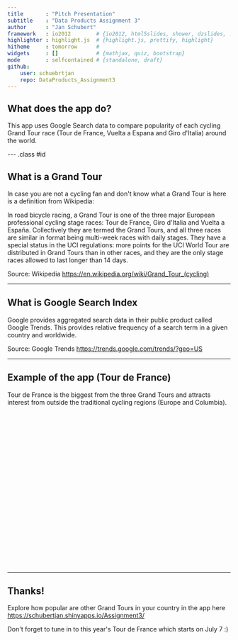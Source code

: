 ```yaml
---
title       : "Pitch Presentation"
subtitle    : "Data Products Assignment 3"
author      : "Jan Schubert"
framework   : io2012        # {io2012, html5slides, shower, dzslides, ...}
highlighter : highlight.js  # {highlight.js, prettify, highlight}
hitheme     : tomorrow      # 
widgets     : []            # {mathjax, quiz, bootstrap}
mode        : selfcontained # {standalone, draft}
github:
    user: schuebrtjan
    repo: DataProducts_Assignment3
---
```


## What does the app do?

This app uses Google Search data to compare popularity of each cycling Grand Tour race (Tour de France, Vuelta a Espana and Giro d'Italia) around the world. 

--- .class #id

## What is a Grand Tour

In case you are not a cycling fan and don't know what a Grand Tour is here is a definition from Wikipedia: 

In road bicycle racing, a Grand Tour is one of the three major European professional cycling stage races: Tour de France, Giro d'Italia and Vuelta a España. Collectively they are termed the Grand Tours, and all three races are similar in format being multi-week races with daily stages. They have a special status in the UCI regulations: more points for the UCI World Tour are distributed in Grand Tours than in other races, and they are the only stage races allowed to last longer than 14 days.


Source: Wikipedia https://en.wikipedia.org/wiki/Grand_Tour_(cycling) 

---

## What is Google Search Index

Google provides aggregated search data in their public product called Google Trends. This provides relative frequency of a search term in a given country and worldwide.


Source: Google Trends https://trends.google.com/trends/?geo=US 

---

## Example of the app (Tour de France)

Tour de France is the biggest from the three Grand Tours and attracts interest from outside the traditional cycling regions (Europe and Columbia).

<!-- GeoChart generated in R 3.4.3 by googleVis 0.6.2 package -->
<!-- Sun Jun 24 17:00:52 2018 -->


<!-- jsHeader -->
<script type="text/javascript">
 
// jsData 
function gvisDataGeoChartID2bf81e6636e7 () {
var data = new google.visualization.DataTable();
var datajson =
[
 [
"Eritrea",
1
],
[
"France",
14
],
[
"Luxembourg",
13
],
[
"Andorra",
1
],
[
"Slovakia",
11
],
[
"Netherlands",
10
],
[
"Colombia",
10
],
[
"St Pierre & Miquelon",
1
],
[
"Belgium",
9
],
[
"Martinique",
1
],
[
"Monaco",
1
],
[
"St BarthÃ©lemy",
1
],
[
"Denmark",
8
],
[
"Guadeloupe",
1
],
[
"Isle of Man",
1
],
[
"Norway",
6
],
[
"Greenland",
1
],
[
"Guernsey",
1
],
[
"Caribbean Netherlands",
1
],
[
"Jersey",
1
],
[
"Switzerland",
5
],
[
"Portugal",
5
],
[
"Spain",
5
],
[
"Czechia",
4
],
[
"French Polynesia",
1
],
[
"French Guiana",
1
],
[
"St Martin",
1
],
[
"Bermuda",
1
],
[
"Faroe Islands",
1
],
[
"United Kingdom",
19
],
[
"RÃ©union",
1
],
[
"Gibraltar",
1
],
[
"Anguilla",
1
],
[
"Seychelles",
1
],
[
"Aruba",
1
],
[
"Mauritius",
1
],
[
"New Caledonia",
1
],
[
"San Marino",
1
],
[
"Burkina Faso",
1
],
[
"CuraÃ§ao",
1
],
[
"Slovenia",
18
],
[
"Italy",
18
],
[
"Ireland",
18
],
[
"Liechtenstein",
1
],
[
"Sint Maarten",
1
],
[
"Australia",
18
],
[
"Costa Rica",
18
],
[
"Togo",
1
],
[
"Mayotte",
1
],
[
"Cayman Islands",
1
],
[
"Germany",
17
],
[
"Cameroon",
1
],
[
"Svalbard & Jan Mayen",
1
],
[
"Belize",
1
],
[
"Djibouti",
1
],
[
"Central African Republic",
1
],
[
"Madagascar",
1
],
[
"Rwanda",
1
],
[
"Estonia",
1
],
[
"South Africa",
16
],
[
"St Helena",
1
],
[
"New Zealand",
16
],
[
"Panama",
1
],
[
"Niger",
1
],
[
"South Sudan",
1
],
[
"Turks & Caicos Islands",
1
],
[
"Austria",
15
],
[
"Iceland",
1
],
[
"Malta",
1
],
[
"Sweden",
15
],
[
"Hungary",
15
],
[
"Canada",
15
],
[
"Morocco",
15
],
[
"Ãland Islands",
1
],
[
"Congo - Brazzaville",
1
],
[
"Uruguay",
1
],
[
"Barbados",
1
],
[
"Poland",
12
],
[
"Croatia",
12
],
[
"Algeria",
12
],
[
"Gabon",
1
],
[
"Vanuatu",
1
],
[
"Tunisia",
1
],
[
"Mali",
1
],
[
"Senegal",
1
],
[
"Antigua & Barbuda",
1
],
[
"Cuba",
1
],
[
"Venezuela",
12
],
[
"CÃ´te dâIvoire",
1
],
[
"Suriname",
1
],
[
"Guyana",
1
],
[
"Finland",
12
],
[
"Romania",
12
],
[
"St Vincent & Grenadines",
1
],
[
"United States",
7
],
[
"British Virgin Islands",
1
],
[
"St Lucia",
1
],
[
"Ethiopia",
1
],
[
"Burundi",
1
],
[
"Israel",
7
],
[
"Namibia",
1
],
[
"Chad",
1
],
[
"Benin",
1
],
[
"Congo - Kinshasa",
1
],
[
"Guatemala",
1
],
[
"Cape Verde",
1
],
[
"Serbia",
7
],
[
"Albania",
1
],
[
"US Virgin Islands",
1
],
[
"Angola",
1
],
[
"Macedonia (FYROM)",
1
],
[
"Botswana",
1
],
[
"Cyprus",
1
],
[
"Chile",
7
],
[
"Guinea",
1
],
[
"Ecuador",
7
],
[
"Mauritania",
1
],
[
"Bulgaria",
7
],
[
"Argentina",
7
],
[
"Greece",
7
],
[
"Trinidad & Tobago",
1
],
[
"Montenegro",
1
],
[
"Japan",
7
],
[
"Nicaragua",
1
],
[
"Bosnia & Herzegovina",
1
],
[
"Puerto Rico",
1
],
[
"Latvia",
1
],
[
"Dominican Republic",
1
],
[
"Honduras",
1
],
[
"Singapore",
7
],
[
"Bahamas",
1
],
[
"Hong Kong",
1
],
[
"Mexico",
3
],
[
"Afghanistan",
1
],
[
"El Salvador",
1
],
[
"Guam",
1
],
[
"Grenada",
1
],
[
"Paraguay",
1
],
[
"United Arab Emirates",
1
],
[
"Macau",
1
],
[
"Swaziland",
1
],
[
"China",
1
],
[
"Qatar",
1
],
[
"Brunei",
1
],
[
"Lithuania",
1
],
[
"Uganda",
1
],
[
"Kazakhstan",
1
],
[
"Haiti",
1
],
[
"Zimbabwe",
1
],
[
"Maldives",
1
],
[
"Taiwan",
3
],
[
"St Kitts & Nevis",
1
],
[
"Jamaica",
1
],
[
"Dominica",
1
],
[
"Philippines",
3
],
[
"Western Sahara",
1
],
[
"Bhutan",
1
],
[
"Peru",
1
],
[
"Sri Lanka",
1
],
[
"Lebanon",
1
],
[
"Zambia",
1
],
[
"Fiji",
1
],
[
"Lesotho",
1
],
[
"Mozambique",
1
],
[
"Malawi",
1
],
[
"Thailand",
3
],
[
"Cambodia",
1
],
[
"Bahrain",
1
],
[
"South Korea",
1
],
[
"Sierra Leone",
1
],
[
"Kosovo",
1
],
[
"Bolivia",
1
],
[
"Kenya",
1
],
[
"Malaysia",
1
],
[
"Belarus",
1
],
[
"Gambia",
1
],
[
"Brazil",
3
],
[
"Ukraine",
3
],
[
"Moldova",
1
],
[
"Oman",
1
],
[
"Sudan",
1
],
[
"Papua New Guinea",
1
],
[
"Myanmar (Burma)",
1
],
[
"Nepal",
1
],
[
"Mongolia",
1
],
[
"Russia",
2
],
[
"Georgia",
1
],
[
"Saudi Arabia",
1
],
[
"Laos",
1
],
[
"Palestine",
1
],
[
"Kuwait",
1
],
[
"Yemen",
1
],
[
"Kyrgyzstan",
1
],
[
"Tanzania",
1
],
[
"Ghana",
1
],
[
"Syria",
1
],
[
"Libya",
1
],
[
"Nigeria",
1
],
[
"Jordan",
1
],
[
"Iraq",
1
],
[
"Turkmenistan",
1
],
[
"Turkey",
2
],
[
"Uzbekistan",
1
],
[
"Indonesia",
2
],
[
"Iran",
1
],
[
"Armenia",
1
],
[
"Egypt",
1
],
[
"India",
2
],
[
"Somalia",
1
],
[
"Azerbaijan",
1
],
[
"Bangladesh",
1
],
[
"Pakistan",
1
],
[
"Vietnam",
1
],
[
"Wallis & Futuna",
1
],
[
"British Indian Ocean Territory",
1
],
[
"Montserrat",
1
],
[
"Falkland Islands (Islas Malvinas)",
1
],
[
"Cook Islands",
1
],
[
"Guinea-Bissau",
1
],
[
"Equatorial Guinea",
1
],
[
"Comoros",
1
],
[
"Northern Mariana Islands",
1
],
[
"Marshall Islands",
1
],
[
"Timor-Leste",
1
],
[
"American Samoa",
1
],
[
"Samoa",
1
],
[
"Solomon Islands",
1
],
[
"Liberia",
1
],
[
"Tajikistan",
1
],
[
"Antarctica",
1
],
[
"French Southern Territories",
1
],
[
"Bouvet Island",
1
],
[
"Cocos (Keeling) Islands",
1
],
[
"Christmas Island",
1
],
[
"Micronesia",
1
],
[
"Heard & McDonald Islands",
1
],
[
"Kiribati",
1
],
[
"Norfolk Island",
1
],
[
"Niue",
1
],
[
"Nauru",
1
],
[
"Pitcairn Islands",
1
],
[
"Palau",
1
],
[
"North Korea",
1
],
[
"South Georgia & South Sandwich Islands",
1
],
[
"SÃ£o TomÃ© & PrÃ­ncipe",
1
],
[
"Tokelau",
1
],
[
"Tonga",
1
],
[
"Tuvalu",
1
],
[
"US Outlying Islands",
1
],
[
"Vatican City",
1
] 
];
data.addColumn('string','country');
data.addColumn('number','index');
data.addRows(datajson);
return(data);
}
 
// jsDrawChart
function drawChartGeoChartID2bf81e6636e7() {
var data = gvisDataGeoChartID2bf81e6636e7();
var options = {};
options["width"] = 556;
options["height"] = 347;

    var chart = new google.visualization.GeoChart(
    document.getElementById('GeoChartID2bf81e6636e7')
    );
    chart.draw(data,options);
    

}
  
 
// jsDisplayChart
(function() {
var pkgs = window.__gvisPackages = window.__gvisPackages || [];
var callbacks = window.__gvisCallbacks = window.__gvisCallbacks || [];
var chartid = "geochart";
  
// Manually see if chartid is in pkgs (not all browsers support Array.indexOf)
var i, newPackage = true;
for (i = 0; newPackage && i < pkgs.length; i++) {
if (pkgs[i] === chartid)
newPackage = false;
}
if (newPackage)
  pkgs.push(chartid);
  
// Add the drawChart function to the global list of callbacks
callbacks.push(drawChartGeoChartID2bf81e6636e7);
})();
function displayChartGeoChartID2bf81e6636e7() {
  var pkgs = window.__gvisPackages = window.__gvisPackages || [];
  var callbacks = window.__gvisCallbacks = window.__gvisCallbacks || [];
  window.clearTimeout(window.__gvisLoad);
  // The timeout is set to 100 because otherwise the container div we are
  // targeting might not be part of the document yet
  window.__gvisLoad = setTimeout(function() {
  var pkgCount = pkgs.length;
  google.load("visualization", "1", { packages:pkgs, callback: function() {
  if (pkgCount != pkgs.length) {
  // Race condition where another setTimeout call snuck in after us; if
  // that call added a package, we must not shift its callback
  return;
}
while (callbacks.length > 0)
callbacks.shift()();
} });
}, 100);
}
 
// jsFooter
</script>
 
<!-- jsChart -->  
<script type="text/javascript" src="https://www.google.com/jsapi?callback=displayChartGeoChartID2bf81e6636e7"></script>
 
<!-- divChart -->
  
<div id="GeoChartID2bf81e6636e7" 
  style="width: 556; height: 347;">
</div>

---

## Thanks!

Explore how popular are other Grand Tours in your country in the app here  https://schubertjan.shinyapps.io/Assignment3/ 

Don't forget to tune in to this year's Tour de France which starts on July 7 :)






